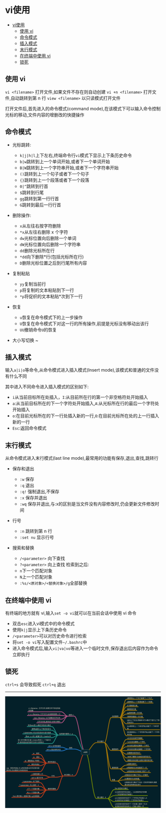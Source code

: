 # vi使用

<!-- toc orderedList:0 depthFrom:1 depthTo:6 -->

* [vi使用](#vi使用)
  * [使用 vi](#使用-vi)
  * [命令模式](#命令模式)
  * [插入模式](#插入模式)
  * [末行模式](#末行模式)
  * [在终端中使用 vi](#在终端中使用-vi)
  * [锁死](#锁死)

<!-- tocstop -->


## 使用 vi ##

`vi <filename>`  打开文件,如果文件不存在则自动创建
`vi +n <filename>` 打开文件,自动跳转到第 n 行
`view <filename>` 以只读模式打开文件

打开文件后,首先进入的命令模式(command mode),在该模式下可以输入命令控制光标的移动,文件内容的增删改的快捷操作

## 命令模式 ##
- 光标跳转:
  - `k|j|h|l`上下左右,终端命令行`vi`模式下显示上下条历史命令  
  - `b|w`跳转到上一个单词开始,或者下一个单词开始  
  - `B|W`跳转到上一个字符串开始,或者下一个字符串开始  
  - `()`跳转到上一个句子或者下一个句子  
  - `{}`跳转到上一个段落或者下一个段落  
  - `0|^`跳转到行首  
  - `$`跳转到行尾  
  - `gg`跳转到第一行行首  
  - `G`跳转到最后一行行首  

- 删除操作:
  - `x`从左往右按字符删除
  - `*x`从左往右删除 x 个字符
  - `dw`光标位置向后删除一个单词
  - `dW`光标位置向后删除一个字符串
  - `dd`删除光标所在行
  - `*dd`向下删除*行(包括光标所在行)
  - `D`删除光标位置之后到行尾所有内容

- 复制粘贴
  - `yy`复制当前行
  - `p`将复制的文本粘贴到下一行
  - `*p`将促织的文本粘贴*次到下一行

- 恢复
  - `u`恢复在命令模式下的上一步操作
  - `U`恢复在命令模式下对这一行的所有操作,前提是光标没有移动出该行
  - `UU`撤销命令`U`的恢复

- 大小写切换 ~

## 插入模式 ##
输入`a|i|o`等命令,从命令模式进入插入模式(Insert mode),该模式和普通的文件没有什么不同

其中进入不同命令进入插入模式的区别如下:

- `i`从当前目标所在处插入，`I`:从目前所在行的第一个非空格符处开始插入
- `a`:从当前目标所在的下一个字符处开始插入,`A`:从光标所在行的最后一个字符处开始插入
- `o`:在目前光标所在的下一行处插入新的一行,`O`:在目前光标所在处的上一行插入新的一行
- `Esc`:返回命令模式

## 末行模式 ##
从命令模式进入末行模式(last line mode),最常用的功能有保存,退出,查找,跳转行

* 保存和退出
  - `:w`    保存
  - `:q`    退出
  - `:q!`   强制退出,不保存
  - `:x`    保存并退出
  - `:wq`   保存并退出,与:x的区别是当文件没有内容修改时,仍会更新文件修改时间

* 行号
  - `:n` 跳转到第 n 行
  - `:set nu` 显示行号

* 搜索和替换
  - `/<parameter>` 向下查找
  - `?<parameter>` 向上查找
  检索到之后:
  - `n`下一个匹配对象
  - `N`上一个匹配对象
  - `:%s/<原对象>/<替换对象>/g`全部替换


## 在终端中使用 vi ##
有终端的地方就有 vi,输入`set -o vi`就可以在当前会话中使用 vi 命令

- 双击`esc`进入vi模式中的命令模式
- 使用`k|j`显示上下条历史命令
- `/<parameter>`可以对历史命令进行检索
- 将`set -o vi`写入配置文件`~/.bashrc`中
- 进入命令模式后,输入`vi|va|vo`等进入一个临时文件,保存退出后内容作为命令立即执行

## 锁死 ##

`ctrl+s` 会导致假死
`ctrl+q` 退出

---------
![脑图](vi使用.png)
